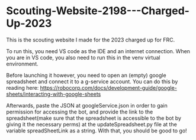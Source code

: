 # Scouting-Website-2198---Charged-Up-2023
This is the scouting website I made for the 2023 charged up for FRC. 

To run this, you need VS code as the IDE and an internet connection. When you are in VS code, you also need to run this in the venv virtual environment. 

Before launching it however, you need to open an (empty) google spreadsheet and connect it to a g-service account. You can do this by reading here: https://robocorp.com/docs/development-guide/google-sheets/interacting-with-google-sheets

Afterwards, paste the JSON at googleService.json in order to gain permission for accessing the bot, and provide the link to the spreadsheet(make sure that the spreadsheet is accessible to the bot by giving it the necessary perms) at the updateSpreadsheet.py file at the variable spreadSheetLink as a string. With that, you should be good to go! 

